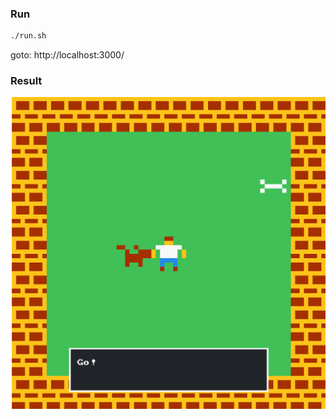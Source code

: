 ### Run

```bash
./run.sh
```

goto: http://localhost:3000/

### Result

<img src="result-doggo.png" />
